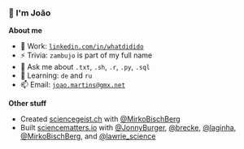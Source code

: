### 👋 I'm João

**About me**

- 🔭 Work: [`linkedin.com/in/whatdidido`](https://www.linkedin.com/in/whatdidido/)
- ⚡ Trivia: `zambujo` is part of my full name
- 💬 Ask me about `.txt`, `.sh`, `.r`, `.py`, `.sql`
- 🌱 Learning: `de` and `ru` 
- 📫 Email: [`joao.martins@gmx.net`](mailto:joao.martins@gmx.net)

**Other stuff**

- Created [sciencegeist.ch](https://www.sciencegeist.ch) with [@MirkoBischBerg](https://twitter.com/MirkoBischBerg)
- Built [sciencematters.io](https://github.com/SciMts) with [@JonnyBurger](https://github.com/JonnyBurger), [@brecke](https://github.com/brecke), [@laginha](https://github.com/laginha), [@MirkoBischBerg](https://twitter.com/MirkoBischBerg), and [@lawrie_science](https://twitter.com/lawrie_science)

